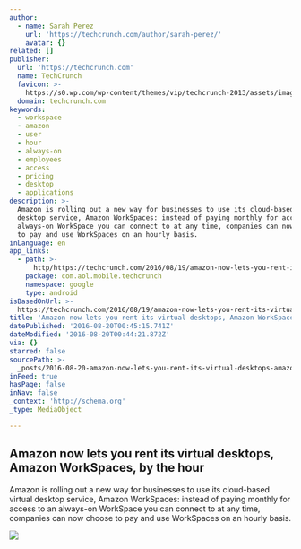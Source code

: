 ```yaml
---
author:
  - name: Sarah Perez
    url: 'https://techcrunch.com/author/sarah-perez/'
    avatar: {}
related: []
publisher:
  url: 'https://techcrunch.com'
  name: TechCrunch
  favicon: >-
    https://s0.wp.com/wp-content/themes/vip/techcrunch-2013/assets/images/favicon.ico
  domain: techcrunch.com
keywords:
  - workspace
  - amazon
  - user
  - hour
  - always-on
  - employees
  - access
  - pricing
  - desktop
  - applications
description: >-
  Amazon is rolling out a new way for businesses to use its cloud-based virtual
  desktop service, Amazon WorkSpaces: instead of paying monthly for access to an
  always-on WorkSpace you can connect to at any time, companies can now choose
  to pay and use WorkSpaces on an hourly basis.
inLanguage: en
app_links:
  - path: >-
      http/https://techcrunch.com/2016/08/19/amazon-now-lets-you-rent-its-virtual-desktops-amazon-workspaces-by-the-hour/
    package: com.aol.mobile.techcrunch
    namespace: google
    type: android
isBasedOnUrl: >-
  https://techcrunch.com/2016/08/19/amazon-now-lets-you-rent-its-virtual-desktops-amazon-workspaces-by-the-hour/
title: 'Amazon now lets you rent its virtual desktops, Amazon WorkSpaces, by the hour'
datePublished: '2016-08-20T00:45:15.741Z'
dateModified: '2016-08-20T00:44:21.872Z'
via: {}
starred: false
sourcePath: >-
  _posts/2016-08-20-amazon-now-lets-you-rent-its-virtual-desktops-amazon-worksp.md
inFeed: true
hasPage: false
inNav: false
_context: 'http://schema.org'
_type: MediaObject

---
```

<article style=""><h1>Amazon now lets you rent its virtual desktops, Amazon WorkSpaces, by the hour</h1><p>Amazon is rolling out a new way for businesses to use its cloud-based virtual desktop service, Amazon WorkSpaces: instead of paying monthly for access to an always-on WorkSpace you can connect to at any time, companies can now choose to pay and use WorkSpaces on an hourly basis.</p><img src="https://tctechcrunch2011.files.wordpress.com/2016/08/amazon_workspaces.png?w=764&amp;h=400&amp;crop=1" /></article>